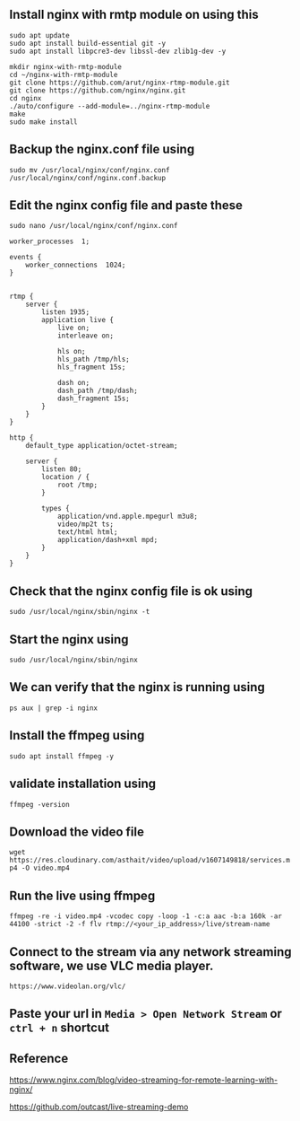 ## Install nginx with rmtp module on using this
```
sudo apt update
sudo apt install build-essential git -y
sudo apt install libpcre3-dev libssl-dev zlib1g-dev -y

mkdir nginx-with-rmtp-module 
cd ~/nginx-with-rmtp-module
git clone https://github.com/arut/nginx-rtmp-module.git
git clone https://github.com/nginx/nginx.git
cd nginx
./auto/configure --add-module=../nginx-rtmp-module
make
sudo make install
```

## Backup the nginx.conf file using
`sudo mv /usr/local/nginx/conf/nginx.conf /usr/local/nginx/conf/nginx.conf.backup`

## Edit the nginx config file and paste these

`sudo nano /usr/local/nginx/conf/nginx.conf`

```
worker_processes  1;

events {
    worker_connections  1024;
}


rtmp { 
    server { 
        listen 1935; 
        application live { 
            live on; 
            interleave on;
 
            hls on; 
            hls_path /tmp/hls; 
            hls_fragment 15s; 

            dash on; 
            dash_path /tmp/dash; 
            dash_fragment 15s; 
        } 
    }
}

http {
    default_type application/octet-stream;
 
    server {
        listen 80; 
        location / {
            root /tmp; 
        }

        types {
            application/vnd.apple.mpegurl m3u8;
            video/mp2t ts;
            text/html html;
            application/dash+xml mpd;
        }
    }
}
```

## Check that the nginx config file is ok using
`sudo /usr/local/nginx/sbin/nginx -t`

## Start the nginx using
`sudo /usr/local/nginx/sbin/nginx`

## We can verify that the nginx is running using
`ps aux | grep -i nginx`

## Install the ffmpeg using
`sudo apt install ffmpeg -y`

## validate installation using
`ffmpeg -version`

## Download the video file 
`wget https://res.cloudinary.com/asthait/video/upload/v1607149818/services.mp4 -O video.mp4`

## Run the live using ffmpeg
`ffmpeg -re -i video.mp4 -vcodec copy -loop -1 -c:a aac -b:a 160k -ar 44100 -strict -2 -f flv rtmp://<your_ip_address>/live/stream-name`

## Connect to the stream via any network streaming software, we use VLC media player.
`https://www.videolan.org/vlc/`
## Paste your url in `Media > Open Network Stream` or `ctrl + n` shortcut


## Reference
https://www.nginx.com/blog/video-streaming-for-remote-learning-with-nginx/

https://github.com/outcast/live-streaming-demo